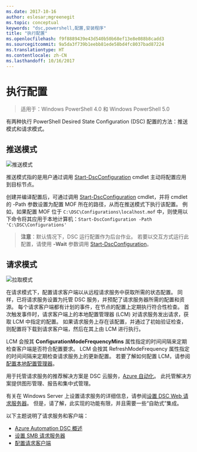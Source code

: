 ```yaml
---
ms.date: 2017-10-16
author: eslesar;mgreenegit
ms.topic: conceptual
keywords: "dsc,powershell,配置,安装程序"
title: "执行配置"
ms.openlocfilehash: f9f8889439e43d540b50b68ef13e8e088b8cadd3
ms.sourcegitcommit: 9a5da3f739b1eebb81ede58bd4fc8037bad87224
ms.translationtype: HT
ms.contentlocale: zh-CN
ms.lasthandoff: 10/16/2017
---
```

# <a name="enacting-configurations"></a>执行配置

>适用于：Windows PowerShell 4.0 和 Windows PowerShell 5.0

有两种执行 PowerShell Desired State Configuration (DSC) 配置的方法：推送模式和请求模式。

## <a name="push-mode"></a>推送模式

![推送模式](images/pushModel.png "推送模式的工作原理")

推送模式指的是用户通过调用 [Start-DscConfiguration](https://technet.microsoft.com/en-us/library/dn521623.aspx) cmdlet 主动将配置应用到目标节点。

创建并编译配置后，可通过调用 [Start-DscConfiguration](https://technet.microsoft.com/en-us/library/dn521623.aspx) cmdlet，并将 cmdlet 的 -Path 参数设置为配置 MOF 所在的路径，从而在推送模式下执行该配置。
例如，如果配置 MOF 位于 `C:\DSC\Configurations\localhost.mof` 中，则使用以下命令将其应用于本地计算机：`Start-DscConfiguration -Path 'C:\DSC\Configurations'`

> __注意__：默认情况下，DSC 运行配置作为后台作业。 若要以交互方式运行此配置，请使用 __-Wait__ 参数调用 [Start-DscConfiguration](https://technet.microsoft.com/library/dn521623.aspx)。

## <a name="pull-mode"></a>请求模式

![拉取模式](images/pullModel.png "拉取模式的工作原理")

在请求模式下，配置请求客户端以从远程请求服务中获取所需的状态配置。
同样，已将请求服务设置为托管 DSC 服务，并预配了请求服务器所需的配置和资源。
每个请求客户端都有计划的事件，在节点的配置上定期执行符合性检查。
首次触发事件时，请求客户端上的本地配置管理器 (LCM) 对请求服务发出请求，获取 LCM 中指定的配置。
如果请求服务上存在该配置，并通过了初始验证检查，则配置将下载到请求客户端，然后在其上由 LCM 进行执行。

LCM 会按其 **ConfigurationModeFrequencyMins** 属性指定的时间间隔来定期检查客户端是否符合配置要求。
LCM 会按其 RefreshModeFrequency 属性指定的时间间隔来定期检查请求服务上的更新配置。
若要了解如何配置 LCM，请参阅[配置本地配置管理器](metaConfig.md)。

用于托管请求服务的推荐解决方案是 DSC 云服务，[Azure 自动化](https://azure.microsoft.com/en-us/services/automation/)。
此托管解决方案提供图形管理、报告和集中式管理。

有关在 Windows Server 上设置请求服务的详细信息，请参阅[设置 DSC Web 请求服务器](pullServer.md)。
但是，请了解，此实现的功能有限，并且需要一些“自助式”集成。

以下主题说明了请求服务和客户端：

- [Azure Automation DSC 概述](https://docs.microsoft.com/en-us/azure/automation/automation-dsc-overview)
- [设置 SMB 请求服务器](pullServerSMB.md)
- [配置请求客户端](pullClientConfigID.md)
